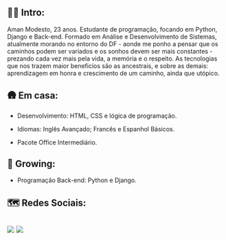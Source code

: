 🧚‍♂️ Intro:
-
Aman Modesto, 23 anos. Estudante de programação, focando em Python, Django e Back-end. Formado em Análise e Desenvolvimento de Sistemas, atualmente morando no entorno do DF - aonde me ponho a pensar que os caminhos podem ser variados e os sonhos devem ser mais constantes - prezando cada vez mais pela vida, a memória e o respeito. As tecnologias que nos trazem maior beneficios são as ancestrais, e sobre as demais: aprendizagem em honra e crescimento de um caminho, ainda que utópico. 

🛖 Em casa:
-
- Desenvolvimento: HTML, CSS e lógica de programação.

- Idiomas: Inglês Avançado; Francês e Espanhol Básicos.

- Pacote Office Intermediário.

🌱 Growing:
-
- Programação Back-end: Python e Django.

🗺️ Redes Sociais:
-
[<img src= "https://img.shields.io/badge/amanda_velozo2@hotmail.com-0078D4?style=for-the-badge&logo=microsoft-outlook&logoColor=white"/>](mailto:"amanda_velozo2@hotmail.com") 
[<img src="https://img.shields.io/badge/linkedin-%230077B5.svg?&style=for-the-badge&logo=linkedin&logoColor=white" />](https://www.linkedin.com/in/amanda-modesto-196a161b7/)
-

<!---
AMND22/AMND22 is a ✨ special ✨ repository because its `README.md` (this file) appears on your GitHub profile.
You can click the Preview link to take a look at your changes.
--->
